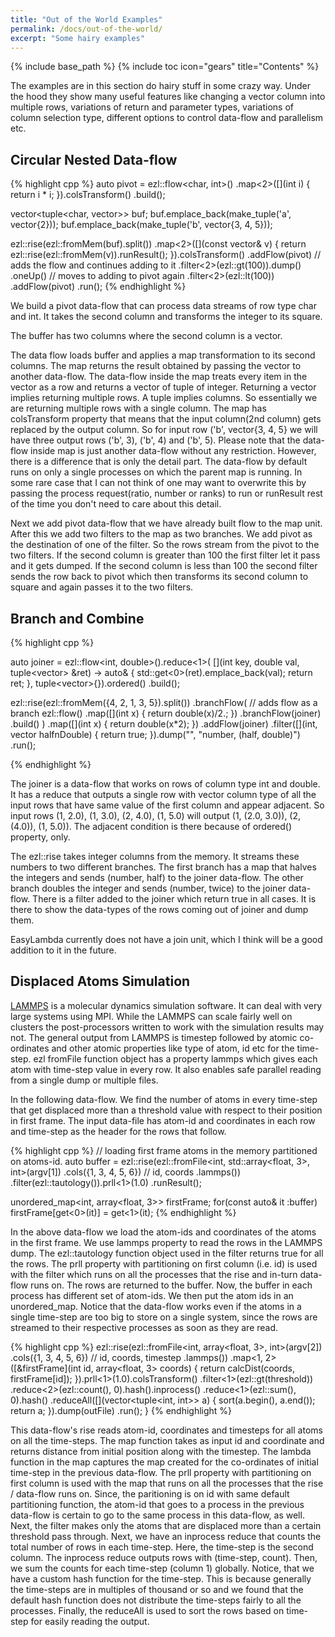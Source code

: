 ```yaml
---
title: "Out of the World Examples"
permalink: /docs/out-of-the-world/
excerpt: "Some hairy examples"
---
```

{% include base_path %}
{% include toc icon="gears" title="Contents" %}

The examples are in this section do hairy stuff in some crazy way. Under the
hood they show many useful features like changing a vector column into multiple
rows, variations of return and parameter types, variations of column selection type,
different options to control data-flow and parallelism etc.

## Circular Nested Data-flow

{% highlight cpp %}
auto pivot = ezl::flow<char, int>()
              .map<2>([](int i) { return i * i; }).colsTransform()
              .build();

  vector<tuple<char, vector<int>>> buf;
  buf.emplace_back(make_tuple('a', vector<int>{2}));
  buf.emplace_back(make_tuple('b', vector<int>{3, 4, 5}));
  
  ezl::rise(ezl::fromMem(buf).split())
    .map<2>([](const vector<int>& v) {
      return ezl::rise(ezl::fromMem(v)).runResult();
    }).colsTransform()
    .addFlow(pivot)  // adds the flow and continues adding to it
      .filter<2>(ezl::gt(100)).dump()
      .oneUp()  // moves to adding to pivot again
    .filter<2>(ezl::lt(100))
    .addFlow(pivot)
    .run();
{% endhighlight %}

We build a pivot data-flow that can process data streams of row type
char and int. It takes the second column and transforms the integer to its
square.

The buffer has two columns where the second column is a vector.

The data flow loads buffer and applies a map transformation to its second
columns. The map returns the result obtained by passing the vector to another
data-flow. The data-flow inside the map treats every item in the vector as a
row and returns a vector of tuple of integer. Returning a vector implies returning
multiple rows. A tuple implies columns. So essentially we are returning multiple
rows with a single column. The map has colsTransform property that means that
the input column(2nd column) gets replaced by the output column. So for input
row ('b', vector<int>{3, 4, 5} we will have three output rows ('b', 3), ('b', 4)
and ('b', 5). Please note that the data-flow inside map is just another data-flow
without any restriction. However, there is a difference that is only the detail
part. The data-flow by default runs on only a single processes on which the parent
map is running. In some rare case that I can not think of one may want to overwrite
this by passing the process request(ratio, number or ranks) to run or runResult rest
of the time you don't need to care about this detail.

Next we add pivot data-flow that we have already built flow to the map unit.
After this we add two filters to the map as two branches. We add pivot as the
destination of one of the filter. So the rows stream from the pivot to the two
filters. If the second column is greater than 100 the first filter let it pass
and it gets dumped. If the second column is less than 100 the second filter sends
the row back to pivot which then transforms its second column to square and
again passes it to the two filters.

## Branch and Combine

{% highlight cpp %}

auto joiner = ezl::flow<int, double>().reduce<1>(
      [](int key, double val, tuple<vector<double>> &ret) -> auto& {
      std::get<0>(ret).emplace_back(val); 
        return ret;
      }, tuple<vector<double>>{}).ordered()
      .build();

ezl::rise(ezl::fromMem({4, 2, 1, 3, 5}).split())
    .branchFlow(  // adds flow as a branch
      ezl::flow<int>()
        .map([](int x) { return double(x)/2.; })
          .branchFlow(joiner)
        .build()
    )
  .map([](int x) { return double(x*2); })
  .addFlow(joiner)
  .filter([](int, vector<double> halfnDouble) {
     return true; 
   }).dump("", "number, (half, double)")
  .run();

{% endhighlight %}

The joiner is a data-flow that works on rows of column type int and double.
It has a reduce that outputs a single row with vector column type of all the
input rows that have same value of the first column and appear adjacent. So
input rows (1, 2.0), (1, 3.0), (2, 4.0), (1, 5.0) will output (1, (2.0, 3.0)),
(2, (4.0)), (1, 5.0)). The adjacent condition is there because of ordered()
property, only.

The ezl::rise takes integer columns from the memory. It streams these numbers
to two different branches. The first branch has a map that halves the integers
and sends (number, half) to the joiner data-flow. The other branch doubles the
integer and sends (number, twice) to the joiner data-flow. There is a filter
added to the joiner which return true in all cases. It is there to show the
data-types of the rows coming out of joiner and dump them.

EasyLambda currently does not have a join unit, which I think will be a good
addition to it in the future.

## Displaced Atoms Simulation

[LAMMPS](http://lammps.sandia.gov/) is a molecular dynamics simulation
software. It can deal with very large systems using MPI. While the LAMMPS can
scale fairly well on clusters the post-processors written to work with the
simulation results may not.  The general output from LAMMPS is timestep
followed by atomic co-ordinates and other atomic properties like type of atom,
id etc for the time-step. ezl fromFile function object has a property lammps
which gives each atom with time-step value in every row. It also enables safe
parallel reading from a single dump or multiple files.

In the following data-flow. We find the number of atoms in every time-step that
get displaced more than a threshold value with respect to their position in first
frame. The input data-file has atom-id and coordinates in each row and time-step
as the header for the rows that follow.

{% highlight cpp %}
  // loading first frame atoms in the memory partitioned on atoms-id.
  auto buffer = ezl::rise(ezl::fromFile<int, std::array<float, 3>, int>(argv[1])
                            .cols({1, 3, 4, 5, 6})  // id, coords
                            .lammps())
                    .filter(ezl::tautology()).prll<1>(1.0)
                    .runResult();

  unordered_map<int, array<float, 3>> firstFrame;
  for(const auto& it :buffer) firstFrame[get<0>(it)] = get<1>(it);
{% endhighlight %}

In the above data-flow we load the atom-ids and coordinates of the atoms in
the first frame. We use lammps property to read the rows in the LAMMPS dump.
The ezl::tautology function object  used in the filter returns true for all
the rows. The prll property with partitioning on first column (i.e. id) is 
used with the filter which runs on all the processes that the rise and in-turn
data-flow runs on. The rows are returned to the buffer. Now, the buffer in
each process has different set of atom-ids. We then put the atom ids in an
unordered_map. Notice that the data-flow works even if the atoms in a single
time-step are too big to store on a single system, since the rows are streamed
to their respective processes as soon as they are read.

{% highlight cpp %}
  ezl::rise(ezl::fromFile<int, array<float, 3>, int>(argv[2])
                .cols({1, 3, 4, 5, 6}) // id, coords, timestep
                .lammps())
      .map<1, 2>([&firstFrame](int id, array<float, 3> coords) {
        return calcDist(coords, firstFrame[id]);
      }).prll<1>(1.0).colsTransform()
      .filter<1>(ezl::gt(threshold))
      .reduce<2>(ezl::count(), 0).hash<hashfn>().inprocess()
      .reduce<1>(ezl::sum(), 0).hash<hashfn>()
      .reduceAll([](vector<tuple<int, int>> a) {
        sort(a.begin(), a.end());
        return a;
      }).dump(outFile)
      .run();
}
{% endhighlight %}

This data-flow's rise reads atom-id, coordinates and timesteps for all atoms on
all the time-steps.  The map function takes as input id and coordinate and returns
distance from initial position along with the timestep. The lambda function in the
map captures the map created for the co-ordinates of initial time-step in the previous
data-flow. The prll property with partitioning on first column is used with the map
that runs on all the processes that the rise / data-flow runs on. Since, the paritioning
is on id with same default partitioning function, the atom-id that goes to a process
in the previous data-flow is certain to go to the same process in this data-flow, as well.
Next, the filter makes only the atoms that are displaced more than a certain threshold pass
through. Next, we have an inprocess reduce that counts the total number of rows in each
time-step. Here, the time-step is the second column. The inprocess reduce outputs rows
with (time-step, count). Then, we sum the counts for each time-step (column 1) globally.
Notice, that we have a custom hash function for the time-step. This is because generally
the time-steps are in multiples of thousand or so and we found that the default hash function
does not distribute the time-steps fairly to all the processes. Finally, the reduceAll is
used to sort the rows based on time-step for easily reading the output.

